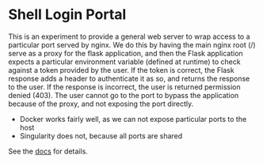 # Shell Login Portal

This is an experiment to provide a general web server to wrap access to
a particular port served by nginx. We do this by having the main nginx
root (/) serve as a proxy for the flask application, and then the Flask
application expects a particular environment variable (defined at runtime)
to check against a token provided by the user. If the token is correct,
the Flask response adds a header to authenticate it as so, and returns
the response to the user. If the response is incorrect, the user is 
returned permission denied (403). The user cannot go to the port to
bypass the application because of the proxy, and not exposing the port
directly. 

 - Docker works fairly well, as we can not expose particular ports to the host
 - Singularity does not, because all ports are shared

See the [docs](docs) for details.
